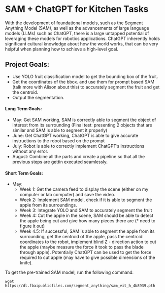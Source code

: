 # SAM + ChatGPT for Kitchen Tasks

With the development of foundational models, such as the Segment Anything Model (SAM), as well as the advancements of large language models (LLMs) such as ChatGPT, there is a large untapped potential of leveraging these models for robotics applications. ChatGPT inherently holds significant cultural knowledge about how the world works, that can be very helpful when planning how to achieve a high-level goal.


## Project Goals:
-  Use YOLO fruit classification model to get the bounding box of the fruit.
- Get the coordinates of the bbox. and use them for prompt based SAM (talk more with Alison about this) to accurately segment the fruit and get the centroid. 
- Output the segmentation.



#### Long Term Goals:
- May: Get SAM working, SAM is correctly able to segment the object of interest from its surrounding (Final test: presenting 2 objects that are similar and SAM is able to segment it properly)
- June: Get ChatGPT working, ChatGPT is able to give accurate instructions to the robot based on the prompt
- July: Robot is able to correctly implement ChatGPT’s instructions without any error. 
- August: Combine all the parts and create a pipeline so that all the previous steps are gettin executed seamlessly.

#### Short Term Goals:
- May:
    - Week 1: Get the camera feed to display the scene (either on my computer or lab computer) and save the video.
    - Week 2: Implement SAM model, check if it is able to segment the apple from its surroundings. 
    - Week 3: Integrate YOLO and SAM to accurately segment the fruit
    - Week 4: Cut the apple in the scene, SAM should be able to detect the apple being cut and give how many pieces there are (* need to figure it out)
    - Week 4.5: If successful, SAM is able to segment the apple from its surrounding, get the centroid of the apple, pass the centroid coordinates to the robot, implement blind Z - direction action to cut the apple (maybe measure the force it took to pass the blade through apple). Potentially ChatGPT can be used to get the force required to cut apple (may have to give possible dimensions of the knife).

To get the pre-trained SAM model, run the following command:

`
wget https://dl.fbaipublicfiles.com/segment_anything/sam_vit_h_4b8939.pth
`
